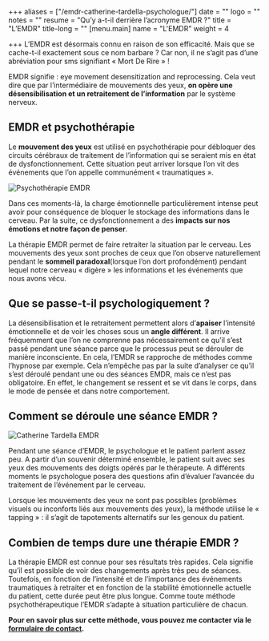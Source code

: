 +++
aliases = ["/emdr-catherine-tardella-psychologue/"]
date = ""
logo = ""
notes = ""
resume = "Qu’y a-t-il derrière l’acronyme EMDR ?"
title = "L’EMDR"
title-long = ""
[menu.main]
name = "L'EMDR"
weight = 4

+++
L’EMDR est désormais connu en raison de son efficacité. Mais que se cache-t-il exactement sous ce nom barbare ? Car non, il ne s’agit pas d’une abréviation pour sms signifiant « Mort De Rire » !

EMDR signifie : eye movement desensitization and reprocessing. Cela veut dire que par l’intermédiaire de mouvements des yeux, **on opère une désensibilisation et un retraitement de l’information** par le système nerveux.

## EMDR et psychothérapie

Le **mouvement des yeux** est utilisé en psychothérapie pour débloquer des circuits cérébraux de traitement de l’information qui se seraient mis en état de dysfonctionnement. Cette situation peut arriver lorsque l’on vit des événements que l’on appelle communément « traumatiques ».

![Psychothérapie EMDR](http://ct-psy.com/wp-content/uploads/2017/09/pexels-photo-300x180.jpg)

Dans ces moments-là, la charge émotionnelle particulièrement intense peut avoir pour conséquence de bloquer le stockage des informations dans le cerveau. Par la suite, ce dysfonctionnement a des **impacts sur nos émotions et notre façon de penser**.

La thérapie EMDR permet de faire retraiter la situation par le cerveau. Les mouvements des yeux sont proches de ceux que l’on observe naturellement pendant le **sommeil paradoxal**(lorsque l’on dort profondément) pendant lequel notre cerveau « digère » les informations et les événements que nous avons vécu.

## Que se passe-t-il psychologiquement ?

La désensibilisation et le retraitement permettent alors d’**apaiser** l’intensité émotionnelle et de voir les choses sous un **angle différent**. Il arrive fréquemment que l’on ne comprenne pas nécessairement ce qu’il s’est passé pendant une séance parce que le processus peut se dérouler de manière inconsciente. En cela, l’EMDR se rapproche de méthodes comme l’hypnose par exemple. Cela n’empêche pas par la suite d’analyser ce qu’il s’est déroulé pendant une ou des séances EMDR, mais ce n’est pas obligatoire. En effet, le changement se ressent et se vit dans le corps, dans le mode de pensée et dans notre comportement.

## Comment se déroule une séance EMDR ?

![Catherine Tardella EMDR](http://ct-psy.com/wp-content/uploads/2017/10/cerebro-300x214.png)

Pendant une séance d’EMDR, le psychologue et le patient parlent assez peu. A partir d’un souvenir déterminé ensemble, le patient suit avec ses yeux des mouvements des doigts opérés par le thérapeute. A différents moments le psychologue posera des questions afin d’évaluer l’avancée du traitement de l’événement par le cerveau.

Lorsque les mouvements des yeux ne sont pas possibles (problèmes visuels ou inconforts liés aux mouvements des yeux), la méthode utilise le « tapping » : il s’agit de tapotements alternatifs sur les genoux du patient.

## Combien de temps dure une thérapie EMDR ?

La thérapie EMDR est connue pour ses résultats très rapides. Cela signifie qu’il est possible de voir des changements après très peu de séances. Toutefois, en fonction de l’intensité et de l’importance des événements traumatiques à retraiter et en fonction de la stabilité émotionnelle actuelle du patient, cette durée peut être plus longue. Comme toute méthode psychothérapeutique l’EMDR s’adapte à situation particulière de chacun.

**Pour en savoir plus sur cette méthode, vous pouvez me contacter via le** [**formulaire de contact**](http://ct-psy.com/contact-catherine-tardella/)**.**